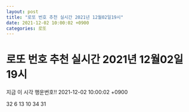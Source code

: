 ```yaml
---
layout: post
title: "로또 번호 추천 실시간 2021년 12월02일19시"
date: 2021-12-02 10:00:02 +0900
categories: 로또
---
```


# 로또 번호 추천 실시간 2021년 12월02일19시

지금 이 시각 행운번호!! 2021-12-02 10:00:02 +0900

 32  6  13  10  34  31 

